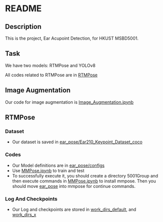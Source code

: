 # README

## Description
This is the project, Ear Acupoint Detection, for HKUST MSBD5001.

## Task
We have two models: RTMPose and YOLOv8

All codes related to RTMPose are in [RTMPose](RTMPose)


## Image Augmentation
Our code for image augmentation is [Image_Augmentation.ipynb](Image_Augmentation.ipynb)

## RTMPose
### Dataset
- Our dataset is saved in [ear_pose/Ear210_Keypoint_Dataset_coco](ear_pose/Ear210_Keypoint_Dataset_coco)

### Codes
- Our Model definitions are in [ear_pose/configs](ear_pose/configs)
- Use [MMPose.ipynb](MMPose.ipynb) to train and test
- To successfully execute it, you should create a directory 5001Group and then execute commands in [MMPose.ipynb](MMPose.ipynb) to install mmpose. Then you should move [ear_pose](RTMPose/ear_pose) into mmpose for continue commands.

### Log And Checkpoints
- Our Log and checkpoints are stored in [work_dirs_default](RTMPose/work_dirs_default), and [work_dirs_x](RTMPose/work_dirs_x)